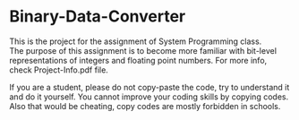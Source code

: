 # Binary-Data-Converter
This is the project for the assignment of System Programming class.  
The purpose of this assignment is to become more familiar with bit-level representations of integers and floating point numbers. For more info, check Project-Info.pdf file.

If you are a student, please do not copy-paste the code, try to understand it and do it yourself. You cannot improve your coding skills by copying codes. Also that would be cheating, copy codes are mostly forbidden in schools.


